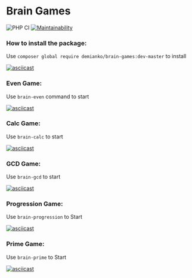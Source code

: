 # Brain Games
![PHP CI](https://github.com/demiankoAnton/php-project-lvl1/workflows/PHP%20CI/badge.svg?branch=master)
[![Maintainability](https://api.codeclimate.com/v1/badges/37da338ba2631b5c6b47/maintainability)](https://codeclimate.com/github/demiankoAnton/php-project-lvl1/maintainability)

### How to install the package:
Use `composer global require demianko/brain-games:dev-master` to install<br>    

[![asciicast](https://asciinema.org/a/312534.svg)](https://asciinema.org/a/312534)

### Even Game:
Use `brain-even` command to start<br>

[![asciicast](https://asciinema.org/a/307027.svg)](https://asciinema.org/a/307027)

### Calc Game:
Use `brain-calc` to start<br>

[![asciicast](https://asciinema.org/a/312535.svg)](https://asciinema.org/a/312535)

### GCD Game:
Use `brain-gcd` to start<br>

[![asciicast](https://asciinema.org/a/307033.svg)](https://asciinema.org/a/307033)

### Progression Game:
Use `brain-progression` to Start<br>

[![asciicast](https://asciinema.org/a/307034.svg)](https://asciinema.org/a/307034)

### Prime Game:
Use `brain-prime` to Start<br>

[![asciicast](https://asciinema.org/a/307036.svg)](https://asciinema.org/a/307036)
